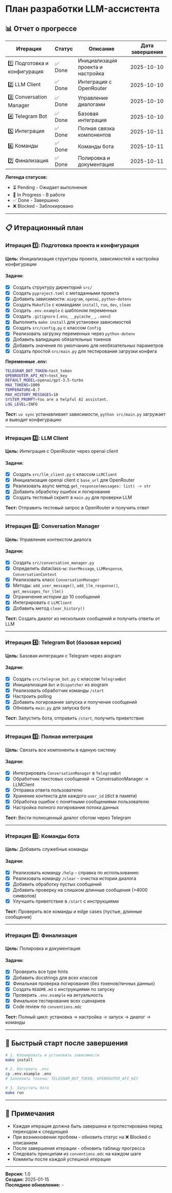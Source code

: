 # План разработки LLM-ассистента

## 📊 Отчет о прогрессе

| Итерация | Статус | Описание | Дата завершения |
|----------|--------|----------|-----------------|
| 1️⃣ Подготовка и конфигурация | ✅ Done | Инициализация проекта и настройка | 2025-10-10 |
| 2️⃣ LLM Client | ✅ Done | Интеграция с OpenRouter | 2025-10-10 |
| 3️⃣ Conversation Manager | ✅ Done | Управление диалогами | 2025-10-10 |
| 4️⃣ Telegram Bot | ✅ Done | Базовая интеграция | 2025-10-10 |
| 5️⃣ Интеграция | ✅ Done | Полная связка компонентов | 2025-10-11 |
| 6️⃣ Команды | ✅ Done | Команды бота | 2025-10-11 |
| 7️⃣ Финализация | ✅ Done | Полировка и документация | 2025-10-11 |

**Легенда статусов:**
- ⏳ Pending - Ожидает выполнения
- 🔄 In Progress - В работе
- ✅ Done - Завершено
- ❌ Blocked - Заблокировано

---

## 📋 Итерационный план

### Итерация 1️⃣: Подготовка проекта и конфигурация

**Цель:** Инициализация структуры проекта, зависимостей и настройка конфигурации

#### Задачи:
- [x] Создать структуру директорий `src/`
- [x] Создать `pyproject.toml` с метаданными проекта
- [x] Добавить зависимости: `aiogram`, `openai`, `python-dotenv`
- [x] Создать `Makefile` с командами `install`, `run`, `dev`, `clean`
- [x] Создать `.env.example` с шаблоном переменных
- [x] Создать `.gitignore` (`.env`, `__pycache__`, `.venv`)
- [x] Выполнить `make install` для установки зависимостей
- [x] Создать `src/config.py` с классом `Config`
- [x] Реализовать загрузку переменных через `python-dotenv`
- [x] Добавить валидацию обязательных токенов
- [x] Добавить значения по умолчанию для необязательных параметров
- [x] Создать простой `src/main.py` для тестирования загрузки конфига

**Переменные .env:**
```bash
TELEGRAM_BOT_TOKEN=test_token
OPENROUTER_API_KEY=test_key
DEFAULT_MODEL=openai/gpt-3.5-turbo
MAX_TOKENS=1000
TEMPERATURE=0.7
MAX_HISTORY_MESSAGES=10
SYSTEM_PROMPT=You are a helpful AI assistant.
LOG_LEVEL=INFO
```

**Тест:** `uv sync` устанавливает зависимости, `python src/main.py` загружает и выводит конфигурацию

---

### Итерация 2️⃣: LLM Client

**Цель:** Интеграция с OpenRouter через openai client

#### Задачи:
- [x] Создать `src/llm_client.py` с классом `LLMClient`
- [x] Инициализация openai client с `base_url` для OpenRouter
- [x] Реализовать async метод `get_response(messages: list) -> str`
- [x] Добавить обработку ошибок и логирование
- [x] Создать тестовый скрипт в `main.py` для проверки LLM

**Тест:** Отправить тестовый запрос в OpenRouter и получить ответ

---

### Итерация 3️⃣: Conversation Manager

**Цель:** Управление контекстом диалога

#### Задачи:
- [x] Создать `src/conversation_manager.py`
- [x] Определить dataclass-ы: `UserMessage`, `LLMResponse`, `ConversationContext`
- [x] Реализовать класс `ConversationManager`
- [x] Методы: `add_user_message()`, `add_llm_response()`, `get_messages_for_llm()`
- [x] Ограничение истории до 10 сообщений
- [x] Интегрировать с `LLMClient`
- [x] Добавить метод `clear_history()`

**Тест:** Создать диалог из нескольких сообщений и получить ответы от LLM

---

### Итерация 4️⃣: Telegram Bot (базовая версия)

**Цель:** Базовая интеграция с Telegram через aiogram

#### Задачи:
- [x] Создать `src/telegram_bot.py` с классом `TelegramBot`
- [x] Инициализация `Bot` и `Dispatcher` из aiogram
- [x] Реализовать обработчик команды `/start`
- [x] Настроить polling
- [x] Добавить логирование запуска и получения сообщений
- [x] Обновить `main.py` для запуска бота

**Тест:** Запустить бота, отправить `/start`, получить приветствие

---

### Итерация 5️⃣: Полная интеграция

**Цель:** Связать все компоненты в единую систему

#### Задачи:
- [x] Интегрировать `ConversationManager` в `TelegramBot`
- [x] Обработчик текстовых сообщений → ConversationManager → LLMClient
- [x] Отправка ответа пользователю
- [x] Хранение контекста для каждого `user_id` (dict в памяти)
- [x] Обработка ошибок с понятными сообщениями пользователю
- [x] Настройка полного логирования потока данных

**Тест:** Вести полноценный диалог сботом через Telegram

---

### Итерация 6️⃣: Команды бота

**Цель:** Добавить служебные команды

#### Задачи:
- [x] Реализовать команду `/help` - справка по использованию
- [x] Реализовать команду `/clear` - очистка истории диалога
- [x] Добавить обработку пустых сообщений
- [x] Добавить проверку на слишком длинные сообщения (>4000 символов)
- [x] Улучшить приветствие в `/start` с инструкциями

**Тест:** Проверить все команды и edge cases (пустые, длинные сообщения)

---

### Итерация 7️⃣: Финализация

**Цель:** Полировка и документация

#### Задачи:
- [x] Проверить все type hints
- [x] Добавить docstrings для всех классов
- [x] Финальная проверка логирования (без токенов/личных данных)
- [x] Создать `README.md` с инструкциями по запуску
- [x] Проверить `.env.example` на актуальность
- [x] Финальное тестирование всех сценариев
- [x] Code review по `conventions.mdc`

**Тест:** Полный цикл: установка → настройка → запуск → диалог → команды

---

## 🚀 Быстрый старт после завершения

```bash
# 1. Клонировать и установить зависимости
make install

# 2. Настроить .env
cp .env.example .env
# Заполнить токены: TELEGRAM_BOT_TOKEN, OPENROUTER_API_KEY

# 3. Запустить бота
make run
```

---

## 📝 Примечания

- Каждая итерация должна быть завершена и протестирована перед переходом к следующей
- При возникновении проблем - обновить статус на ❌ Blocked с описанием
- После завершения итерации - обновить таблицу прогресса
- Следовать принципам из `conventions.mdc` на каждом шаге
- Коммиты после каждой успешной итерации

---

**Версия:** 1.0  
**Создан:** 2025-01-15  
**Последнее обновление:** -

